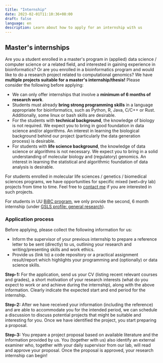 ```yaml
---
title: "Internship"
date: 2023-02-01T11:10:36+08:00
draft: false
language: en
description: Learn about how to apply for an internship with us
---
```


## Master's internships

Are you a student enrolled in a master's program in (applied) data science / computer science or a related field, and interested in gaining experience in bioinformatics? Or are you enrolled in a bioinformatics program and would like to do a research project related to computational genomics? We have **multiple projects suitable for a master's internship/thesis!** Please consider the following before applying:

 - We can only offer internships that involve a **minimum of 6 months of research work**.
 - Students must already **bring strong programming skills** in a language appropriate for bioinformatics, such as Python, R, Java, C/C++ or Rust. Additionally, some linux or bash skills are desirable.
 - For the students with **technical background**, the knowledge of biology is not required. We expect you to bring in good foundation in data science and/or algorithms. An interest in learning the biological background behind our project (particularly the data generation process) is desirable.
 - For students with **life science background**, the knowledge of data science or algorithms is not necessary. We expect you to bring in a solid understanding of molecular biology and (regulatory) genomics. An interest in learning the statistical and algorithmic foundation of data analysis is desirable.

For students enrolled in molecular life sciences / genetics / biomedical sciences programs, we have opportunities for specific mixed (wet+dry lab) projects from time to time. Feel free to [contact me](mailto:v.bhardwaj@uu.nl) if you are interested in such projects.

For students in UU [BiBC program](https://www.uu.nl/en/masters/bioinformatics-and-biocomplexity), we only provide the second, 6 month internship (under [GSLS profile: general research](https://students.uu.nl/en/gsls/education/profiles/general-research-profile)).

### Application process

Before applying, please collect the following information for us:
 - Inform the supervisor of your previous internship to prepare a reference letter to be sent (directly) to us, outlining your research and writing/presenting skills and work ethics.
 - Provide us (link to) a code repository or a practical assignment result/report which highlights your programming and (optionally) or data science skills.

**Step-1:** For the application, send us your CV (listing recent relevant courses and grades), a short motivation of your research interests (what do you expect to work or and achieve during the internship), along with the above information. Clearly indicate the expected start and end period for the internship.

**Step-2:** After we have received your information (including the reference) and are able to accommodate you for the intended period, we can schedule a discussion to discuss potential projects that might be suitable and interesting for you. Once we have identified the project, you start preparing a proposal.

**Step-3:** You prepare a project proposal based on available literature and the information provided by us. You (together with us) also identify an external examiner who, together with your daily supervisor from our lab, will read and approve your proposal. Once the proposal is approved, your research internship can begin!
